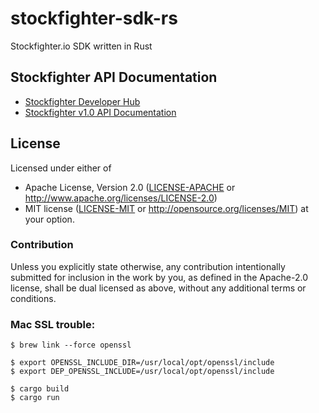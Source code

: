 # stockfighter-sdk-rs

Stockfighter.io SDK written in Rust

## Stockfighter API Documentation

 * [Stockfighter Developer Hub](https://starfighter.readme.io/)
 * [Stockfighter v1.0 API Documentation](https://starfighter.readme.io/v1.0/docs)

## License

Licensed under either of
 * Apache License, Version 2.0 ([LICENSE-APACHE](LICENSE-APACHE) or http://www.apache.org/licenses/LICENSE-2.0)
 * MIT license ([LICENSE-MIT](LICENSE-MIT) or http://opensource.org/licenses/MIT)
at your option.

### Contribution

Unless you explicitly state otherwise, any contribution intentionally submitted
for inclusion in the work by you, as defined in the Apache-2.0 license, shall be dual licensed as above, without any
additional terms or conditions.

### Mac SSL trouble:
```$ brew install openssl
$ brew link --force openssl

$ export OPENSSL_INCLUDE_DIR=/usr/local/opt/openssl/include 
$ export DEP_OPENSSL_INCLUDE=/usr/local/opt/openssl/include

$ cargo build
$ cargo run
```

